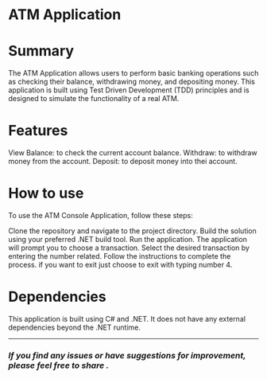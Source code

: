 # ATM  Application
# Summary
The ATM  Application  allows users to perform basic banking operations such as checking their balance, withdrawing money, and depositing money. This application is built using Test Driven Development (TDD) principles and is designed to simulate the functionality of a real ATM.

# Features
View Balance: to check the current account balance.
Withdraw:  to withdraw money from the account.
Deposit:  to deposit money into thei account.
# How to use 
To use the ATM Console Application, follow these steps:

Clone the repository and navigate to the project directory.
Build the solution using your preferred .NET build tool.
Run the application.
The application will prompt you to choose a transaction.
Select the desired transaction by entering the number related.
Follow the  instructions to complete the process.
if you want to exit just choose to exit with typing number 4.
# Dependencies
This application is built using C# and .NET. It does not have any external dependencies beyond the .NET runtime.

 -----
### *If you find any issues or have suggestions for improvement, please feel free to share .*





